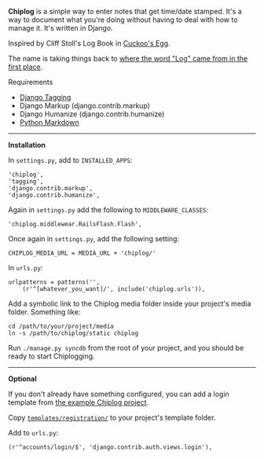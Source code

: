 **Chiplog** is a simple way to enter notes that get time/date stamped. It's a way to document what you're doing without having to deal with how to manage it. It's written in Django.

Inspired by Cliff Stoll's Log Book in [Cuckoo's Egg](http://readernaut.com/trey/notes/68/).

The name is taking things back to [where the word "Log" came from in the first place](http://en.wikipedia.org/wiki/Chip_log).

Requirements

- [Django Tagging](http://code.google.com/p/django-tagging/)
- Django Markup (django.contrib.markup)
- Django Humanize (django.contrib.humanize)
- [Python Markdown](http://err.no/pymarkdown/pymarkdown.py)

---

**Installation**

In `settings.py`, add to `INSTALLED_APPS`:

	'chiplog',
	'tagging',
	'django.contrib.markup',
	'django.contrib.humanize',

Again in `settings.py` add the following to `MIDDLEWARE_CLASSES`:

	'chiplog.middlewear.RailsFlash.Flash',

Once again in `settings.py`, add the following setting:

	CHIPLOG_MEDIA_URL = MEDIA_URL + 'chiplog/'

In `urls.py`:

	urlpatterns = patterns('',
	    (r'^[whatever_you_want]/', include('chiplog.urls')),

Add a symbolic link to the Chiplog media folder inside your project's media folder. Something like:

	cd /path/to/your/project/media
	ln -s /path/to/chiplog/static chiplog

Run `./manage.py syncdb` from the root of your project, and you should be ready to start Chiplogging.

---

**Optional**

If you don't already have something configured, you can add a login template from [the example Chiplog project](http://github.com/trey/chiplog_proj).

Copy [`templates/registration/`](http://github.com/trey/chiplog_proj/tree/master/templates/registration) to your project's template folder.

Add to `urls.py`:

	(r'^accounts/login/$', 'django.contrib.auth.views.login'),
